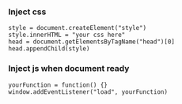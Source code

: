 ### Inject css
```
style = document.createElement("style")
style.innerHTML = "your css here"
head = document.getElementsByTagName("head")[0]
head.appendChild(style)
```

### Inject js when document ready
```
yourFunction = function() {}
window.addEventListener("load", yourFunction)
```
